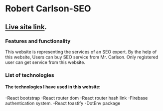 # Robert Carlson-SEO

## [Live site link](https://github.com/facebook/create-react-app).

### Features and functionality

This website is representing the services of an SEO expert. By the help of this website, Users can buy SEO service from Mr. Carlson. Only registered user can get service from this website.

### List of technologies

#### The technologies I have used in this website:

-React bootstrap
-React router dom
-React router hash link
-Firebase authentication system.
-React toastify
-DotEnv package
